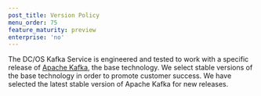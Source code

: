 ```yaml
---
post_title: Version Policy
menu_order: 75 
feature_maturity: preview
enterprise: 'no'
---
```


The DC/OS Kafka Service is engineered and tested to work with a specific release of [Apache Kafka](http://kafka.apache.org), the base technology. We select stable versions of the base technology in order to promote customer success. We have selected the latest stable version of Apache Kafka for new releases.

